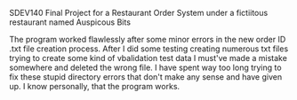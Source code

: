 SDEV140 Final Project for a Restaurant Order System under a fictiitous restaurant named Auspicous Bits

  The program worked flawlessly after some minor errors in the new order ID .txt file creation process. After I did some testing creating 
numerous txt files trying to create some kind of vbalidation test data I must've made a mistake somewhere and deleted the wrong file. 
  I have spent way too long trying to fix these stupid directory errors that don't make any sense and have given up. I know personally, 
  that the program works. 
